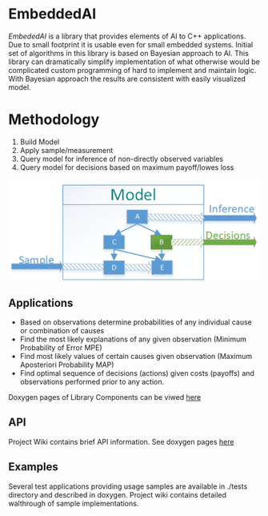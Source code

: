 # EmbeddedAI    

*EmbededAI* is a library that provides elements of AI to C++ applications.
Due to small footprint it is usable even for small embedded systems.
Initial set of algorithms in this library is based on Bayesian approach to AI.
This library can dramatically simplify implementation of what otherwise 
would be complicated custom programming of hard to implement and maintain logic. 
With Bayesian approach the results are consistent with easily visualized model. 

# Methodology
  1. Build Model
  2. Apply sample/measurement
  3. Query model for inference of non-directly observed variables
  4. Query model for decisions based on maximum payoff/lowes loss

![model](./docs/model.png)
 
 

## Applications
   * Based on observations determine probabilities of any individual cause or 
 combination of causes 
   * Find the most likely explanations of any given observation (Minimum Probability of Error MPE)
   * Find most likely values of certain causes given observation (Maximum Aposteriori Probability MAP)
   * Find optimal sequence of decisions (actions) given costs (payoffs) 
     and observations performed prior to any action. 

Doxygen pages of Library Components can be viwed [here](http://htmlpreview.github.com/?https://github.com/boralt/art/api/html/classes.html)

## API

Project Wiki contains brief API information. See doxygen pages [here](http://htmlpreview.github.com/?https://github.com/boralt/art/api/html/classes.html)


## Examples
Several test applications providing usage samples are available in ./tests 
directory and described in doxygen. Project wiki contains detailed walthrough
of sample implementations.


